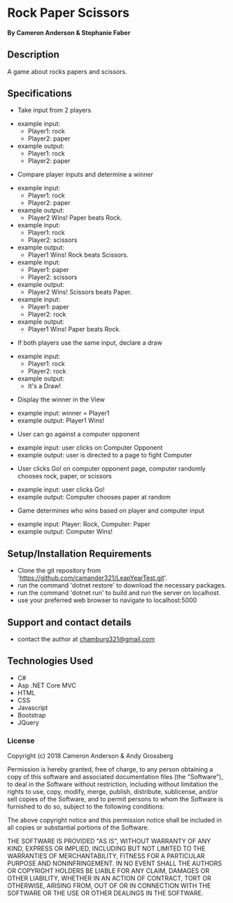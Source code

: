 
# Rock Paper Scissors

#### By Cameron Anderson & Stephanie Faber

## Description
A game about rocks papers and scissors.

## Specifications
* Take input from 2 players
- example input:
  - Player1: rock
  - Player2: paper
- example output:
  - Player1: rock
  - Player2: paper

* Compare player inputs and determine a winner
- example input:
  - Player1: rock
  - Player2: paper
- example output:
  - Player2 Wins! Paper beats Rock.
- example input:
  - Player1: rock
  - Player2: scissors
- example output:
  - Player1 Wins! Rock beats Scissors.
- example input:
  - Player1: paper
  - Player2: scissors
- example output:
  - Player2 Wins! Scissors beats Paper.
- example input:
  - Player1: paper
  - Player2: rock
- example output:
  - Player1 Wins! Paper beats Rock.

* If both players use the same input, declare a draw
- example input:
  - Player1: rock
  - Player2: rock
- example output:
  - It's a Draw!

* Display the winner in the View
- example input: winner = Player1
- example output: Player1 Wins!

* User can go against a computer opponent
- example input: user clicks on Computer Opponent
- example output: user is directed to a page to fight Computer

* User clicks Go! on computer opponent page, computer randomly chooses rock, paper, or scissors
- example input: user clicks Go!
- example output: Computer chooses paper at random

* Game determines who wins based on player and computer input
- example input: Player: Rock, Computer: Paper
- example output: Computer Wins!


## Setup/Installation Requirements

* Clone the git repository from 'https://github.com/camander321/LeapYearTest.git'.
* run the command 'dotnet restore' to download the necessary packages.
* run the command 'dotnet run' to build and run the server on localhost.
* use your preferred web browser to navigate to localhost:5000


## Support and contact details

* contact the author at chamburg321@gmail.com

## Technologies Used

* C#
* Asp .NET Core MVC
* HTML
* CSS
* Javascript
* Bootstrap
* JQuery

### License

Copyright (c) 2018 Cameron Anderson & Andy Grossberg

Permission is hereby granted, free of charge, to any person obtaining a copy of this software and associated documentation files (the "Software"), to deal in the Software without restriction, including without limitation the rights to use, copy, modify, merge, publish, distribute, sublicense, and/or sell copies of the Software, and to permit persons to whom the Software is furnished to do so, subject to the following conditions:

The above copyright notice and this permission notice shall be included in all copies or substantial portions of the Software.

THE SOFTWARE IS PROVIDED "AS IS", WITHOUT WARRANTY OF ANY KIND, EXPRESS OR IMPLIED, INCLUDING BUT NOT LIMITED TO THE WARRANTIES OF MERCHANTABILITY, FITNESS FOR A PARTICULAR PURPOSE AND NONINFRINGEMENT. IN NO EVENT SHALL THE AUTHORS OR COPYRIGHT HOLDERS BE LIABLE FOR ANY CLAIM, DAMAGES OR OTHER LIABILITY, WHETHER IN AN ACTION OF CONTRACT, TORT OR OTHERWISE, ARISING FROM, OUT OF OR IN CONNECTION WITH THE SOFTWARE OR THE USE OR OTHER DEALINGS IN THE SOFTWARE.
